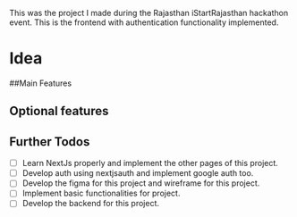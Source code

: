 This was the project I made during the Rajasthan iStartRajasthan hackathon event.
This is the frontend with authentication functionality implemented.

# Idea

##Main Features

## Optional features

## Further Todos
- [ ] Learn NextJs properly and implement the other pages of this project. 
- [ ] Develop auth using nextjsauth and implement google auth too.
- [ ] Develop the figma for this project and wireframe for this project.
- [ ] Implement basic functionalities for project.
- [ ] Develop the backend for this project.
